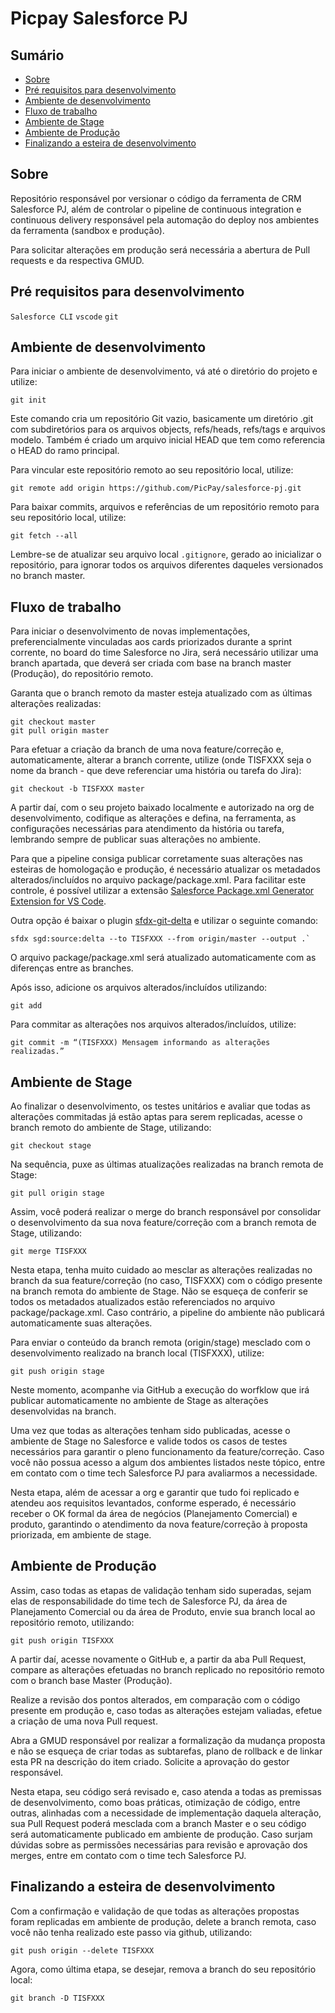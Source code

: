 # Picpay Salesforce PJ

## Sumário

- [Sobre](#Sobre)
- [Pré requisitos para desenvolvimento](#Pré-requisitos-para-desenvolvimento)
- [Ambiente de desenvolvimento](#Ambiente-de-desenvolvimento)
- [Fluxo de trabalho](#Fluxo-de-trabalho)
- [Ambiente de Stage](#Ambiente-de-Stage)
- [Ambiente de Produção](#Ambiente-de-Produção)
- [Finalizando a esteira de desenvolvimento](#Finalizando-a-esteira-de-desenvolvimento)

## Sobre

Repositório responsável por versionar o código da ferramenta de CRM Salesforce PJ, além de controlar o pipeline de continuous integration e continuous delivery responsável pela automação do deploy nos ambientes da ferramenta (sandbox e produção).

Para solicitar alterações em produção será necessária a abertura de Pull requests e da respectiva GMUD.

## Pré requisitos para desenvolvimento

`Salesforce CLI`
`vscode`
`git`

## Ambiente de desenvolvimento

Para iniciar o ambiente de desenvolvimento, vá até o diretório do projeto e utilize:

```
git init
```

Este comando cria um repositório Git vazio, basicamente um diretório .git com subdiretórios para os arquivos objects, refs/heads, refs/tags e arquivos modelo. Também é criado um arquivo inicial HEAD que tem como referencia o HEAD do ramo principal.


Para vincular este repositório remoto ao seu repositório local, utilize:

```
git remote add origin https://github.com/PicPay/salesforce-pj.git
```

Para baixar commits, arquivos e referências de um repositório remoto para seu repositório local, utilize:

```
git fetch --all
```

Lembre-se de atualizar seu arquivo local `.gitignore`, gerado ao inicializar o repositório, para ignorar todos os arquivos diferentes daqueles versionados no branch master.

## Fluxo de trabalho

Para iniciar o desenvolvimento de novas implementações, preferencialmente vinculadas aos cards priorizados durante a sprint corrente, no board do time Salesforce no Jira, será necessário utilizar uma branch apartada, que deverá ser criada com base na branch master (Produção), do repositório remoto. 

Garanta que o branch remoto da master esteja atualizado com as últimas alterações realizadas:

```
git checkout master
git pull origin master
```

Para efetuar a criação da branch de uma nova feature/correção e, automaticamente, alterar a branch corrente, utilize (onde TISFXXX seja o nome da branch - que deve referenciar uma história ou tarefa do Jira):
```
git checkout -b TISFXXX master
```

A partir daí, com o seu projeto baixado localmente e autorizado na org de desenvolvimento, codifique as alterações e defina, na ferramenta, as configurações necessárias para atendimento da história ou tarefa, lembrando sempre de publicar suas alterações no ambiente.

Para que a pipeline consiga publicar corretamente suas alterações nas esteiras de homologação e produção, é necessário atualizar os metadados alterados/incluídos no arquivo package/package.xml. Para facilitar este controle, é possível utilizar a extensão [Salesforce Package.xml Generator Extension for VS Code](https://marketplace.visualstudio.com/items?itemName=VignaeshRamA.sfdx-package-xml-generator). 

Outra opção é baixar o plugin [sfdx-git-delta](https://github.com/scolladon/sfdx-git-delta) e utilizar o seguinte comando:

 ```
sfdx sgd:source:delta --to TISFXXX --from origin/master --output .`
 ```

O arquivo package/package.xml será atualizado automaticamente com as diferenças entre as branches.

Após isso, adicione os arquivos alterados/incluídos utilizando:
```
git add
```

Para commitar as alterações nos arquivos alterados/incluídos, utilize:
```
git commit -m “(TISFXXX) Mensagem informando as alterações realizadas.”
```

## Ambiente de Stage

Ao finalizar o desenvolvimento, os testes unitários e avaliar que todas as alterações commitadas já estão aptas para serem replicadas, acesse o branch remoto do ambiente de Stage, utilizando:
```
git checkout stage
```

Na sequência, puxe as últimas atualizações realizadas na branch remota de Stage:

```
git pull origin stage
```

Assim, você poderá realizar o merge do branch responsável por consolidar o desenvolvimento da sua nova feature/correção com a branch remota de Stage, utilizando:
```
git merge TISFXXX
```

Nesta etapa, tenha muito cuidado ao mesclar as alterações realizadas no branch da sua feature/correção (no caso, TISFXXX) com o código presente na branch remota do ambiente de Stage. Não se esqueça de conferir se todos os metadados atualizados estão referenciados no arquivo package/package.xml. Caso contrário, a pipeline do ambiente não publicará automaticamente suas alterações.

Para enviar o conteúdo da branch remota (origin/stage) mesclado com o desenvolvimento realizado na branch local (TISFXXX), utilize:
```
git push origin stage
```

Neste momento, acompanhe via GitHub a execução do worfklow que irá publicar automaticamente no ambiente de Stage as alterações desenvolvidas na branch.

Uma vez que todas as alterações tenham sido publicadas, acesse o ambiente de Stage no Salesforce e valide todos os casos de testes necessários para garantir o pleno funcionamento da feature/correção. Caso você não possua acesso a algum dos ambientes listados neste tópico, entre em contato com o time tech Salesforce PJ para avaliarmos a necessidade.

Nesta etapa, além de acessar a org e garantir que tudo foi replicado e atendeu aos requisitos levantados, conforme esperado, é necessário receber o OK formal da área de negócios (Planejamento Comercial) e produto, garantindo o atendimento da nova feature/correção à proposta priorizada, em ambiente de stage.

## Ambiente de Produção

Assim, caso todas as etapas de validação tenham sido superadas, sejam elas de responsabilidade do time tech de Salesforce PJ, da área de Planejamento Comercial ou da área de Produto, envie sua branch local ao repositório remoto, utilizando:
```
git push origin TISFXXX
```

A partir daí, acesse novamente o GitHub e, a partir da aba Pull Request, compare as alterações efetuadas no branch replicado no repositório remoto com o branch base Master (Produção).

Realize a revisão dos pontos alterados, em comparação com o código presente em produção e, caso todas as alterações estejam valiadas, efetue a criação de uma nova Pull request.

Abra a GMUD responsável por realizar a formalização da mudança proposta e não se esqueça de criar todas as subtarefas, plano de rollback e de linkar esta PR na descrição do item criado. Solicite a aprovação do gestor responsável.

Nesta etapa, seu código será revisado e, caso atenda a todas as premissas de desenvolvimento, como boas práticas, otimização de código, entre outras, alinhadas com a necessidade de implementação daquela alteração, sua Pull Request poderá mesclada com a branch Master e o seu código será automaticamente publicado em ambiente de produção. Caso surjam dúvidas sobre as permissões necessárias para revisão e aprovação dos merges, entre em contato com o time tech Salesforce PJ.

## Finalizando a esteira de desenvolvimento

Com a confirmação e validação de que todas as alterações propostas foram replicadas em ambiente de produção, delete a branch remota, caso você não tenha realizado este passo via github, utilizando:
```
git push origin --delete TISFXXX
```

Agora, como última etapa, se desejar, remova a branch do seu repositório local:
```
git branch -D TISFXXX
```
